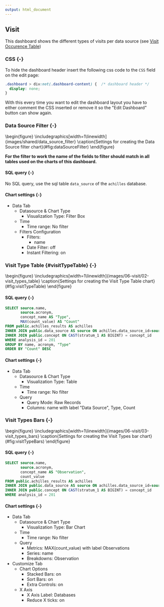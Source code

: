 ```yaml
---
output: html_document
---
```




## Visit

<!-- Discuss the goal of this dashboard... TO DO -->

This dashboard shows the different types of visits per data source (see [Visit Occurence Table](https://ohdsi.github.io/CommonDataModel/cdm531.html#visit_occurrence))

### CSS {-}

To hide the dashboard header insert the following css code to the `CSS` field on the edit page:

```css
.dashboard > div:not(.dashboard-content) {  /* dashboard header */
  display: none;
}
```

With this every time you want to edit the dashboard layout you have to either comment the CSS inserted
or remove it so the "Edit Dashboard" button can show again.

### Data Source Filter {-}

\begin{figure}
\includegraphics[width=1\linewidth]{images/shared/data_source_filter} \caption{Settings for creating the Data Source filter chart}(\#fig:dataSourceFilter)
\end{figure}

**For the filter to work the name of the fields to filter should match in all tables used on the charts of this dashboard.**

#### SQL query {-}

No SQL query, use the sql table `data_source` of the `achilles` database.

#### Chart settings {-}

- Data Tab
  - Datasource & Chart Type
    - Visualization Type: Filter Box
  - Time
    - Time range: No filter
  - Filters Configuration
    - Filters:
      - name
    - Date Filter: off
    - Instant Filtering: on

### Visit Type Table {#visitTypeTable} {-}

\begin{figure}
\includegraphics[width=1\linewidth]{images/06-visit/02-visit_types_table} \caption{Settings for creating the Visit Type Table chart}(\#fig:visitTypeTable)
\end{figure}

#### SQL query {-}

```sql
SELECT source.name,
       source.acronym,
       concept_name AS "Type",
       MAX(count_value) AS "Count"
FROM public.achilles_results AS achilles
INNER JOIN public.data_source AS source ON achilles.data_source_id=source.id
INNER JOIN public.concept ON CAST(stratum_1 AS BIGINT) = concept_id
WHERE analysis_id = 201
GROUP BY name, acronym, "Type"
ORDER BY "Count" DESC
```

#### Chart settings {-}

- Data Tab
  - Datasource & Chart Type
    - Visualization Type: Table
  - Time
    - Time range: No filter
  - Query
    - Query Mode: Raw Records
    - Columns: name with label "Data Source", Type, Count

### Visit Types Bars {-}

\begin{figure}
\includegraphics[width=1\linewidth]{images/06-visit/03-visit_types_bars} \caption{Settings for creating the Visit Types bar chart}(\#fig:visitTypeBars)
\end{figure}

#### SQL query {-}

```sql
SELECT source.name, 
       source.acronym,
       concept_name AS "Observation", 
       count_value
FROM public.achilles_results AS achilles 
INNER JOIN public.data_source AS source ON achilles.data_source_id=source.id
INNER JOIN public.concept ON CAST(stratum_1 AS BIGINT) = concept_id
WHERE analysis_id = 201
```

#### Chart settings {-}

- Data Tab
  - Datasource & Chart Type
    - Visualization Type: Bar Chart
  - Time
    - Time range: No filter
  - Query
    - Metrics: MAX(count_value) with label Observations
    - Series: name
    - Breakdowns: Observation
- Customize Tab
  - Chart Options
    - Stacked Bars: on
    - Sort Bars: on
    - Extra Controls: on
  - X Axis
    - X Axis Label: Databases
    - Reduce X ticks: on
